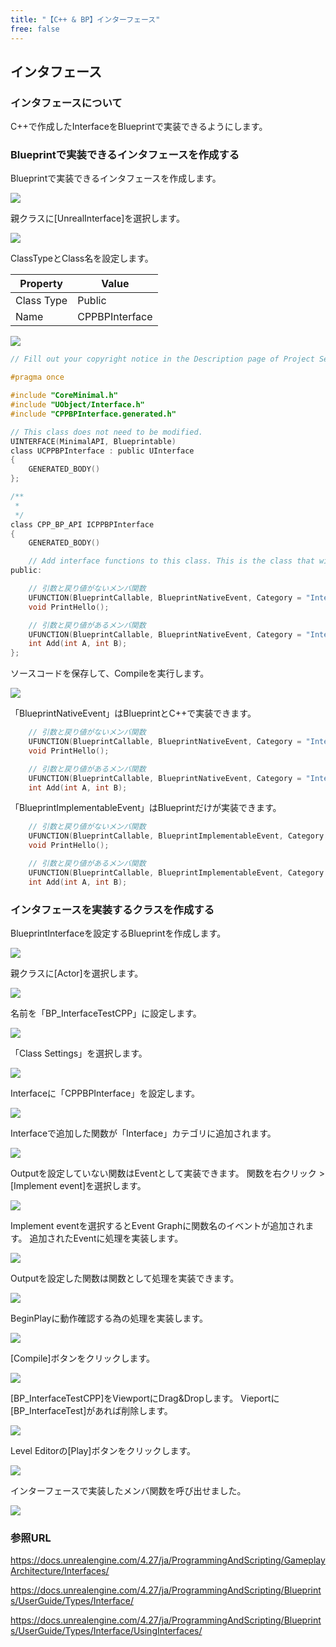 ```yaml
---
title: "【C++ & BP】インターフェース"
free: false
---
```


## インタフェース

### インタフェースについて

C++で作成したInterfaceをBlueprintで実装できるようにします。

### Blueprintで実装できるインタフェースを作成する

Blueprintで実装できるインタフェースを作成します。

![](/images/books/ue5_starter_cpp_and_bp_001/chap_03_cpp-bp-interface/2022-09-25-00-05-07.png)

親クラスに[UnrealInterface]を選択します。

![](/images/books/ue5_starter_cpp_and_bp_001/chap_03_cpp-bp-interface/2022-09-25-00-06-19.png)

ClassTypeとClass名を設定します。

| Property   | Value          |
| ---------- | -------------- |
| Class Type | Public         |
| Name       | CPPBPInterface |

![](/images/books/ue5_starter_cpp_and_bp_001/chap_03_cpp-bp-interface/2022-09-25-00-08-49.png)

```cpp:CPPBPInterface.h
// Fill out your copyright notice in the Description page of Project Settings.

#pragma once

#include "CoreMinimal.h"
#include "UObject/Interface.h"
#include "CPPBPInterface.generated.h"

// This class does not need to be modified.
UINTERFACE(MinimalAPI, Blueprintable)
class UCPPBPInterface : public UInterface
{
	GENERATED_BODY()
};

/**
 * 
 */
class CPP_BP_API ICPPBPInterface
{
	GENERATED_BODY()

	// Add interface functions to this class. This is the class that will be inherited to implement this interface.
public:

	// 引数と戻り値がないメンバ関数
	UFUNCTION(BlueprintCallable, BlueprintNativeEvent, Category = "InterfaceTest")
	void PrintHello();

	// 引数と戻り値があるメンバ関数
	UFUNCTION(BlueprintCallable, BlueprintNativeEvent, Category = "InterfaceTest")
	int Add(int A, int B);
};

```

ソースコードを保存して、Compileを実行します。

![](/images/books/ue5_starter_cpp_and_bp_001/chap_03_constructor_destructor/2022-07-24-15-49-43.png)


「BlueprintNativeEvent」はBlueprintとC++で実装できます。

```cpp
	// 引数と戻り値がないメンバ関数
	UFUNCTION(BlueprintCallable, BlueprintNativeEvent, Category = "InterfaceTest")
	void PrintHello();

	// 引数と戻り値があるメンバ関数
	UFUNCTION(BlueprintCallable, BlueprintNativeEvent, Category = "InterfaceTest")
	int Add(int A, int B);
```

「BlueprintImplementableEvent」はBlueprintだけが実装できます。

```cpp
	// 引数と戻り値がないメンバ関数
	UFUNCTION(BlueprintCallable, BlueprintImplementableEvent, Category = "InterfaceTest")
	void PrintHello();

	// 引数と戻り値があるメンバ関数
	UFUNCTION(BlueprintCallable, BlueprintImplementableEvent, Category = "InterfaceTest")
	int Add(int A, int B);
```

### インタフェースを実装するクラスを作成する

BlueprintInterfaceを設定するBlueprintを作成します。

![](/images/books/ue5_starter_cpp_and_bp_001/chap_03_bp-interface/2022-09-24-22-48-46.png)

親クラスに[Actor]を選択します。

![](/images/books/ue5_starter_cpp_and_bp_001/chap_03_bp-interface/2022-09-24-22-51-43.png)

名前を「BP_InterfaceTestCPP」に設定します。

![](/images/books/ue5_starter_cpp_and_bp_001/chap_03_cpp-bp-interface/2022-09-24-23-52-42.png)

「Class Settings」を選択します。

![](/images/books/ue5_starter_cpp_and_bp_001/chap_03_cpp-bp-interface/2022-09-24-23-53-55.png)

Interfaceに「CPPBPInterface」を設定します。

![](/images/books/ue5_starter_cpp_and_bp_001/chap_03_cpp-bp-interface/2022-09-25-00-35-30.png)

Interfaceで追加した関数が「Interface」カテゴリに追加されます。

![](/images/books/ue5_starter_cpp_and_bp_001/chap_03_cpp-bp-interface/2022-09-25-00-37-24.png)

Outputを設定していない関数はEventとして実装できます。
関数を右クリック > [Implement event]を選択します。

![](/images/books/ue5_starter_cpp_and_bp_001/chap_03_cpp-bp-interface/2022-09-25-00-38-45.png)

Implement eventを選択するとEvent Graphに関数名のイベントが追加されます。
追加されたEventに処理を実装します。

![](/images/books/ue5_starter_cpp_and_bp_001/chap_03_cpp-bp-interface/2022-09-25-00-39-50.png)

Outputを設定した関数は関数として処理を実装できます。

![](/images/books/ue5_starter_cpp_and_bp_001/chap_03_cpp-bp-interface/2022-09-25-00-40-58.png)

BeginPlayに動作確認する為の処理を実装します。

![](/images/books/ue5_starter_cpp_and_bp_001/chap_03_cpp-bp-interface/2022-09-25-00-43-35.png)

[Compile]ボタンをクリックします。

![](/images/books/ue5_starter_cpp_and_bp_001/chap_03_cpp-bp-interface/2022-09-25-00-44-23.png)

[BP_InterfaceTestCPP]をViewportにDrag&Dropします。
Vieportに[BP_InterfaceTest]があれば削除します。

![](/images/books/ue5_starter_cpp_and_bp_001/chap_03_cpp-bp-interface/2022-09-25-00-46-13.png)

Level Editorの[Play]ボタンをクリックします。

![](/images/books/ue5_starter_cpp_and_bp_001/chap_03_constructor_destructor/2022-07-24-15-50-06.png)

インターフェースで実装したメンバ関数を呼び出せました。

![](/images/books/ue5_starter_cpp_and_bp_001/chap_03_cpp-bp-interface/2022-09-25-00-46-58.png)

### 参照URL

https://docs.unrealengine.com/4.27/ja/ProgrammingAndScripting/GameplayArchitecture/Interfaces/

https://docs.unrealengine.com/4.27/ja/ProgrammingAndScripting/Blueprints/UserGuide/Types/Interface/

https://docs.unrealengine.com/4.27/ja/ProgrammingAndScripting/Blueprints/UserGuide/Types/Interface/UsingInterfaces/
